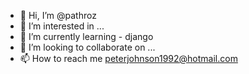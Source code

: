 - 👋 Hi, I’m @pathroz
- 👀 I’m interested in ...
- 🌱 I’m currently learning - django
- 💞️ I’m looking to collaborate on ...
- 📫 How to reach me peterjohnson1992@hotmail.com

<!---
pathroz/pathroz is a ✨ special ✨ repository because its `README.md` (this file) appears on your GitHub profile.
You can click the Preview link to take a look at your changes.
--->
